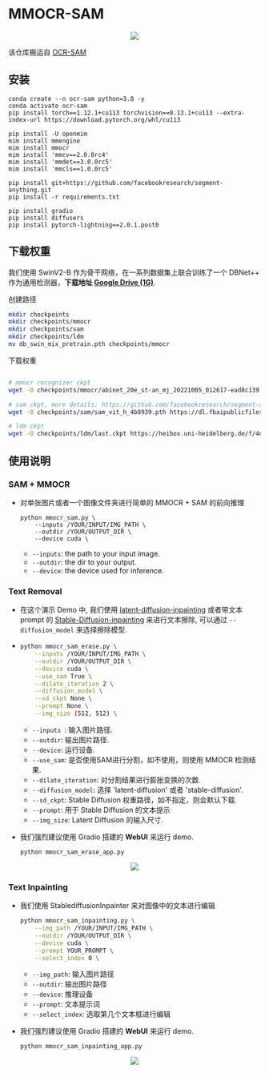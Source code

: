 # MMOCR-SAM

<div align=center>
<img src="https://user-images.githubusercontent.com/65173622/231803460-495cf11f-8e2e-4c95-aa48-b163fc7fbbab.png"/>
</div>

该仓库搬运自 [OCR-SAM](https://github.com/yeungchenwa/OCR-SAM)

## 安装

```shell
conda create --n ocr-sam python=3.8 -y
conda activate ocr-sam
pip install torch==1.12.1+cu113 torchvision==0.13.1+cu113 --extra-index-url https://download.pytorch.org/whl/cu113

pip install -U openmim
mim install mmengine
mim install mmocr
mim install 'mmcv==2.0.0rc4'
mim install 'mmdet==3.0.0rc5'
mim install 'mmcls==1.0.0rc5'

pip install git+https://github.com/facebookresearch/segment-anything.git
pip install -r requirements.txt

pip install gradio
pip install diffusers
pip install pytorch-lightning==2.0.1.post0
```

## 下载权重

我们使用 SwinV2-B 作为骨干网络，在一系列数据集上联合训练了一个 DBNet++ 作为通用检测器，**下载地址 [Google Drive (1G)](https://drive.google.com/file/d/1r3B1xhkyKYcQ9SR7o9hw9zhNJinRiHD-/view?usp=share_link)**.

创建路径

```bash
mkdir checkpoints
mkdir checkpoints/mmocr
mkdir checkpoints/sam
mkdir checkpoints/ldm
mv db_swin_mix_pretrain.pth checkpoints/mmocr
```

下载权重

```bash

# mmocr recognizer ckpt
wget -O checkpoints/mmocr/abinet_20e_st-an_mj_20221005_012617-ead8c139.pth https://download.openmmlab.com/mmocr/textrecog/abinet/abinet_20e_st-an_mj/abinet_20e_st-an_mj_20221005_012617-ead8c139.pth

# sam ckpt, more details: https://github.com/facebookresearch/segment-anything#model-checkpoints
wget -O checkpoints/sam/sam_vit_h_4b8939.pth https://dl.fbaipublicfiles.com/segment_anything/sam_vit_h_4b8939.pth

# ldm ckpt
wget -O checkpoints/ldm/last.ckpt https://heibox.uni-heidelberg.de/f/4d9ac7ea40c64582b7c9/?dl=1
```

## 使用说明

### SAM + MMOCR

- 对单张图片或者一个图像文件夹进行简单的 MMOCR + SAM 的前向推理

  ```shell
  python mmocr_sam.py \
      --inputs /YOUR/INPUT/IMG_PATH \
      --outdir /YOUR/OUTPUT_DIR \
      --device cuda \
  ```

  - `--inputs`: the path to your input image.
  - `--outdir`: the dir to your output.
  - `--device`: the device used for inference.

### Text Removal

- 在这个演示 Demo 中, 我们使用 [latent-diffusion-inpainting](https://github.com/CompVis/latent-diffusion#inpainting) 或者带文本 prompt 的 [Stable-Diffusion-inpainting](https://huggingface.co/docs/diffusers/api/pipelines/stable_diffusion/inpaint) 来进行文本擦除, 可以通过 `--diffusion_model` 来选择擦除模型.

- ```bash
  python mmocr_sam_erase.py \
      --inputs /YOUR/INPUT/IMG_PATH \
      --outdir /YOUR/OUTPUT_DIR \
      --device cuda \
      --use_sam True \
      --dilate_iteration 2 \
      --diffusion_model \
      --sd_ckpt None \
      --prompt None \
      --img_size (512, 512) \
  ```

  - `--inputs `: 输入图片路径.
  - `--outdir`: 输出图片路径.
  - `--device`: 运行设备.
  - `--use_sam`: 是否使用SAM进行分割，如不使用，则使用 MMOCR 检测结果.
  - `--dilate_iteration`: 对分割结果进行膨胀变换的次数.
  - `--diffusion_model`: 选择 'latent-diffusion' 或者 'stable-diffusion'.
  - `--sd_ckpt`: Stable Diffusion 权重路径，如不指定，则会默认下载.
  - `--prompt`: 用于 Stable Diffusion 的文本提示
  - `--img_size`: Latent Diffusion 的输入尺寸.

- 我们强烈建议使用 Gradio 搭建的 **WebUI** 来运行 demo.

  ```shell
  python mmocr_sam_erase_app.py
  ```

<div align=center>
<img src="https://user-images.githubusercontent.com/65173622/231764540-a5403ad3-fab5-4dc8-9b82-f8a9643ab0f4.png"/>
</div>

### Text Inpainting

- 我们使用 StablediffusionInpainter 来对图像中的文本进行编辑

  ```bash
  python mmocr_sam_inpainting.py \
      --img_path /YOUR/INPUT/IMG_PATH \
      --outdir /YOUR/OUTPUT_DIR \
      --device cuda \
      --prompt YOUR_PROMPT \
      --select_index 0 \
  ```

  - `--img_path`: 输入图片路径
  - `--outdir`: 输出图片路径
  - `--device`: 推理设备
  - `--prompt`: 文本提示词
  - `--select_index`: 选取第几个文本框进行编辑

- 我们强烈建议使用 Gradio 搭建的 **WebUI** 来运行 demo.

  ```shell
  python mmocr_sam_inpainting_app.py
  ```

<div align=center>
<img src="https://user-images.githubusercontent.com/65173622/231764419-76860cd3-3f9f-4662-8fd3-6b74795b36e9.png"/>
</div>
